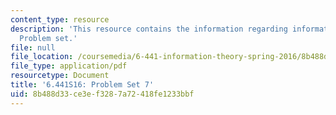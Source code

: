 ```yaml
---
content_type: resource
description: 'This resource contains the information regarding information theory:
  Problem set.'
file: null
file_location: /coursemedia/6-441-information-theory-spring-2016/8b488d33ce3ef3287a72418fe1233bbf_MIT6_441S16_problem_set7.pdf
file_type: application/pdf
resourcetype: Document
title: '6.441S16: Problem Set 7'
uid: 8b488d33-ce3e-f328-7a72-418fe1233bbf
---
```

